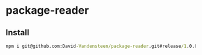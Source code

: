 # package-reader

## Install
```cmd
npm i git@github.com:David-Vandensteen/package-reader.git#release/1.0.0
```
